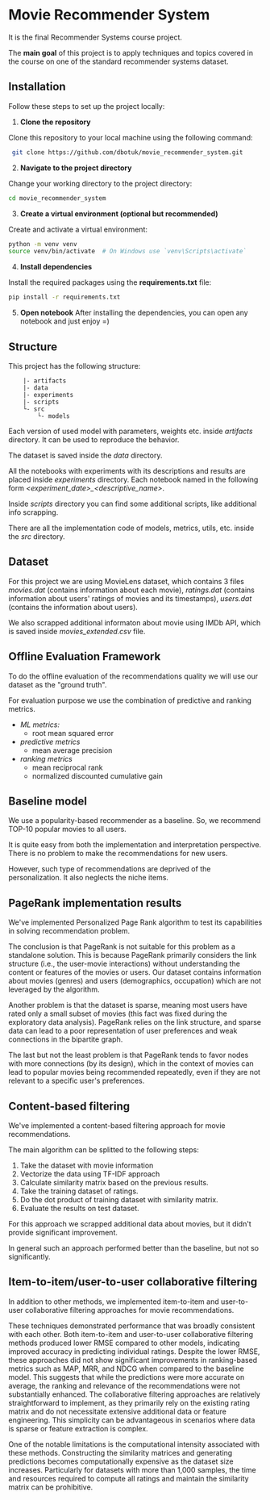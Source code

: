 # Movie Recommender System
It is the final Recommender Systems course project.

The **main goal** of this project is to apply techniques and topics covered in the course on one of the standard recommender systems dataset.

## Installation
Follow these steps to set up the project locally:

1. **Clone the repository** 

  Clone this repository to your local machine using the following command:
  ```sh
   git clone https://github.com/dbotuk/movie_recommender_system.git
```
2. **Navigate to the project directory**

  Change your working directory to the project directory:
  ```sh
  cd movie_recommender_system
  ```

3. **Create a virtual environment (optional but recommended)**

  Create and activate a virtual environment:
  ```sh
python -m venv venv
source venv/bin/activate  # On Windows use `venv\Scripts\activate`
```

4. **Install dependencies**

Install the required packages using the **requirements.txt** file:
```sh
pip install -r requirements.txt
```

5. **Open notebook**
After installing the dependencies, you can open any notebook and just enjoy =)

## Structure
This project has the following structure:
```
    |- artifacts
    |- data
    |- experiments
    |- scripts
    └- src
        └- models
```

Each version of used model with parameters, weights etc. inside *artifacts* directory. It can be used to reproduce the behavior.

The dataset is saved inside the *data* directory.

All the notebooks with experiments with its descriptions and results are placed inside *experiments* directory.
Each notebook named in the following form *<experiment_date>_<descriptive_name>*.

Inside *scripts* directory you can find some additional scripts, like additional info scrapping.

There are all the implementation code of models, metrics, utils, etc. inside the *src* directory.

## Dataset
For this project we are using MovieLens dataset, which contains 3 files *movies.dat* (contains information about each movie), *ratings.dat* (contains information about users' ratings of movies and its timestamps), *users.dat* (contains the information about users).

We also scrapped additional informaton about movie using IMDb API, which is saved inside *movies_extended.csv* file.

## Offline Evaluation Framework
To do the offline evaluation of the recommendations quality we will use our dataset as the "ground truth".

For evaluation purpose we use the combination of predictive and ranking metrics.
* *ML metrics:*
  * root mean squared error
* *predictive metrics*
  * mean average precision
* *ranking metrics*
  * mean reciprocal rank
  * normalized discounted cumulative gain

## Baseline model
We use a popularity-based recommender as a baseline. So, we recommend TOP-10 popular movies to all users.

It is quite easy from both the implementation and interpretation perspective. There is no problem to make the recommendations for new users.

However, such type of recommendations are deprived of the personalization. It also neglects the niche items.

## PageRank implementation results
We've implemented Personalized Page Rank algorithm to test its capabilities in solving recommendation problem. 

The conclusion is that PageRank is not suitable for this problem as a standalone solution. This is because PageRank primarily considers the link structure (i.e., the user-movie interactions) without understanding the content or features of the movies or users. Our dataset contains information about movies (genres) and users (demographics, occupation) which are not leveraged by the algorithm.

Another problem is that the dataset is sparse, meaning most users have rated only a small subset of movies (this fact was fixed during the exploratory data analysis). PageRank relies on the link structure, and sparse data can lead to a poor representation of user preferences and weak connections in the bipartite graph.

The last but not the least problem is that PageRank tends to favor nodes with more connections (by its design), which in the context of movies can lead to popular movies being recommended repeatedly, even if they are not relevant to a specific user's preferences.

## Content-based filtering
We've implemented a content-based filtering approach for movie recommendations.

The main algorithm can be splitted to the following steps:
1. Take the dataset with movie information
2. Vectorize the data using TF-IDF approach
3. Calculate similarity matrix based on the previous results.
4. Take the training dataset of ratings.
4. Do the dot product of training dataset with similarity matrix.
5. Evaluate the results on test dataset.

For this approach we scrapped additional data about movies, but it didn't provide significant improvement.

In general such an approach performed better than the baseline, but not so significantly.

## Item-to-item/user-to-user collaborative filtering
In addition to other methods, we implemented item-to-item and user-to-user collaborative filtering approaches for movie recommendations.

These techniques demonstrated performance that was broadly consistent with each other. Both item-to-item and user-to-user collaborative
filtering methods produced lower RMSE compared to other models, indicating improved accuracy in predicting individual ratings. Despite the lower RMSE,
these approaches did not show significant improvements in ranking-based metrics such as MAP, MRR, and NDCG when compared to the baseline model. This suggests that while the predictions were more accurate on average, the ranking and relevance of the recommendations were not substantially enhanced. The collaborative filtering approaches are relatively straightforward to implement, as they primarily rely on the existing rating matrix and do not necessitate extensive additional data or feature engineering. This simplicity can be advantageous in scenarios where data is sparse or feature extraction is complex.

One of the notable limitations is the computational intensity associated with these methods. Constructing the similarity matrices and generating predictions becomes computationally expensive as the dataset size increases. Particularly for datasets with more than 1,000 samples, the time and resources required to compute all ratings and maintain the similarity matrix can be prohibitive.
